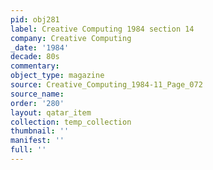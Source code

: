 ```yaml
---
pid: obj281
label: Creative Computing 1984 section 14
company: Creative Computing
_date: '1984'
decade: 80s
commentary: 
object_type: magazine
source: Creative_Computing_1984-11_Page_072
source_name: 
order: '280'
layout: qatar_item
collection: temp_collection
thumbnail: ''
manifest: ''
full: ''
---
```

